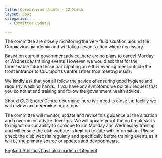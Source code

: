 ```yaml
---
title: Coronavirus Update - 12 March
layout: post
categories:
  - Committee updates
  
---
```


The committee are closely monitoring the very fluid situation around the Coronavirus pandemic and will take relevant action where necessary.

Based on current government advice there are no plans to cancel Monday or Wednesday training events. However, we would ask that for the foreseeable future those participating on either evening meet outside the front entrance to CLC Sports Centre rather than meeting inside.

We kindly ask that you all follow the advice of ensuring good hygiene and regularly washing hands. If you have any symptoms we politely request that you do not attend training and follow the government health advice.

Should CLC Sports Centre determine there is a need to close the facility we will review and determine next steps.

The committee will monitor, update and revise this guidance as the situation and government advice develops. We will update you if the outbreak starts to impact on our ability to continue to run Monday and Wednesday training and will ensure the club website is kept up to date with information. Please check the club website regularly and specifically before training events as it will be the primary source of updates and developments.

[England Athletics have also made a statement](https://www.englandathletics.org/athletics-and-running/news/coronavirus-statement/)
